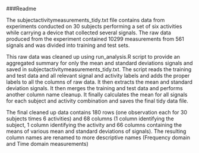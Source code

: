 ###Readme

The subjectactivitymeasurements_tidy.txt file contains data from experiments conducted on 30 subjects performing a set of six activities while carrying a device that collected several signals. The raw data produced from the experiment contained 10299 measurements from 561 signals and was divided into training and test sets. 

This raw data was cleaned up using run_analysis.R script to provide an aggregated summary for only the mean and standard deviations signals and saved in subjectactivitymeasurements_tidy.txt. The script reads the training and test data and all relevant signal and activity labels and adds the proper labels to all the columns of raw data. It then extracts the mean and standard deviation signals. It then merges the training and test data and performs another column name cleanup. It finally calculates the mean for all signals for each subject and activity combination and saves the final tidy data file.

The final cleaned up data contains 180 rows (one observation each for 30 subjects times 6 activities) and 68 columns (1 column identifying the subject, 1 column identifying the activity and 66 columns containing the means of various mean and standard deviations of signals). The resulting column names are renamed to more descriptive names (Frequency domain and Time domain measurements)